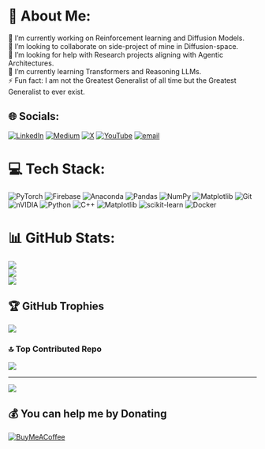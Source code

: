 # 💫 About Me:
🔭 I’m currently working on Reinforcement learning and Diffusion Models.<br>👯 I’m looking to collaborate on side-project of mine in Diffusion-space.<br>🤝 I’m looking for help with Research projects aligning with Agentic Architectures.<br>🌱 I’m currently learning Transformers and Reasoning LLMs.<br>⚡ Fun fact: I am not the Greatest Generalist of all time but the Greatest Generalist to ever exist.
 
  
## 🌐 Socials:
[![LinkedIn](https://img.shields.io/badge/LinkedIn-%230077B5.svg?logo=linkedin&logoColor=white)](https://linkedin.com/in/tata-vishnu-vardhan-rao) [![Medium](https://img.shields.io/badge/Medium-12100E?logo=medium&logoColor=white)](https://medium.com/@@tatavishnurao) [![X](https://img.shields.io/badge/X-black.svg?logo=X&logoColor=white)](https://x.com/@vvrtata07) [![YouTube](https://img.shields.io/badge/YouTube-%23FF0000.svg?logo=YouTube&logoColor=white)](https://youtube.com/@tatavishnurao) [![email](https://img.shields.io/badge/Email-D14836?logo=gmail&logoColor=white)](mailto:tatavishnurao@gmail.com) 

# 💻 Tech Stack:
![PyTorch](https://img.shields.io/badge/PyTorch-%23EE4C2C.svg?style=for-the-badge&logo=PyTorch&logoColor=white) ![Firebase](https://img.shields.io/badge/firebase-%23039BE5.svg?style=for-the-badge&logo=firebase) ![Anaconda](https://img.shields.io/badge/Anaconda-%2344A833.svg?style=for-the-badge&logo=anaconda&logoColor=white) ![Pandas](https://img.shields.io/badge/pandas-%23150458.svg?style=for-the-badge&logo=pandas&logoColor=white) ![NumPy](https://img.shields.io/badge/numpy-%23013243.svg?style=for-the-badge&logo=numpy&logoColor=white) ![Matplotlib](https://img.shields.io/badge/Matplotlib-%23ffffff.svg?style=for-the-badge&logo=Matplotlib&logoColor=black) ![Git](https://img.shields.io/badge/git-%23F05033.svg?style=for-the-badge&logo=git&logoColor=white) ![nVIDIA](https://img.shields.io/badge/cuda-000000.svg?style=for-the-badge&logo=nVIDIA&logoColor=green) ![Python](https://img.shields.io/badge/python-3670A0?style=for-the-badge&logo=python&logoColor=ffdd54) ![C++](https://img.shields.io/badge/c++-%2300599C.svg?style=for-the-badge&logo=c%2B%2B&logoColor=white) ![Matplotlib](https://img.shields.io/badge/Matplotlib-%23ffffff.svg?style=for-the-badge&logo=Matplotlib&logoColor=black) ![scikit-learn](https://img.shields.io/badge/scikit--learn-%23F7931E.svg?style=for-the-badge&logo=scikit-learn&logoColor=white) ![Docker](https://img.shields.io/badge/docker-%230db7ed.svg?style=for-the-badge&logo=docker&logoColor=white) 
# 📊 GitHub Stats:
![](https://github-readme-stats.vercel.app/api?username=tatavishnurao&theme=github_dark&hide_border=false&include_all_commits=false&count_private=true)<br/>
![](https://nirzak-streak-stats.vercel.app/?user=tatavishnurao&theme=github_dark&hide_border=false)<br/>
![](https://github-readme-stats.vercel.app/api/top-langs/?username=tatavishnurao&theme=github_dark&hide_border=false&include_all_commits=false&count_private=true&layout=compact)

## 🏆 GitHub Trophies
![](https://github-profile-trophy.vercel.app/?username=tatavishnurao&theme=radical&no-frame=false&no-bg=true&margin-w=4)

### 🔝 Top Contributed Repo
![](https://github-contributor-stats.vercel.app/api?username=tatavishnurao&limit=5&theme=dark&combine_all_yearly_contributions=true)

---
[![](https://visitcount.itsvg.in/api?id=tatavishnurao&icon=0&color=12)](https://visitcount.itsvg.in)

  ## 💰 You can help me by Donating
  [![BuyMeACoffee](https://img.shields.io/badge/Buy%20Me%20a%20Coffee-ffdd00?style=for-the-badge&logo=buy-me-a-coffee&logoColor=black)](https://buymeacoffee.com/@tatavishnuu) 

  
<!-- Proudly created with GPRM ( https://gprm.itsvg.in ) -->
